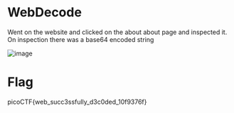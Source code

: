 # WebDecode

 Went on the website and clicked on the about about page and inspected it.
 On inspection there was a base64 encoded string

 ![image](https://github.com/Snapskillz123/picoCTF_2024/assets/149099858/d2e66383-5a31-44c2-94a6-95630a140d4e)

   # Flag

   picoCTF{web_succ3ssfully_d3c0ded_10f9376f}
